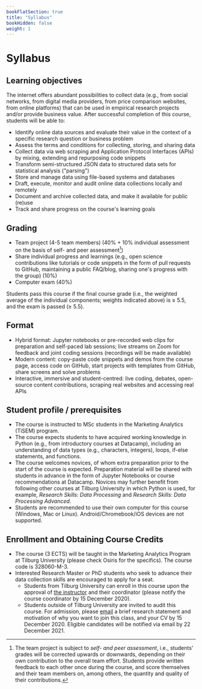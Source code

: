 ```yaml
---
bookFlatSection: true
title: "Syllabus"
bookHidden: false
weight: 1
---
```


# Syllabus

## Learning objectives

The internet offers abundant possibilities to collect data (e.g., from social networks, from digital media providers, from price comparison websites, from online platforms) that can be used in empirical research projects and/or provide business value. After successful completion of this course, students will be able to:

-	Identify online data sources and evaluate their value in the context of a specific research question or business problem
- Assess the terms and conditions for collecting, storing, and sharing data
- Collect data via web scraping and Application Protocol Interfaces (APIs) by mixing, extending and repurposing code snippets
- Transform semi-structured JSON data to structured data sets for statistical analysis ("parsing")
- Store and manage data using file-based systems and databases
- Draft, execute, monitor and audit online data collections locally and remotely
- Document and archive collected data, and make it available for public (re)use
- Track and share progress on the course's learning goals

<!--Python - JSON
Python - web scraping
Python - MongoDB (SQL eruit, MongoDB eruit)

(e.g., websites, open data sets, APIs)!

<!--- Learn how , that can be used you can use to kickstart your own academic or commercial projects<!-- cronjobs-->

<!--
- Gain practical experience using Python, MySQL, MongoDB and Amazon Web Services (AWS)-->

## Grading

- Team project (4-5 team members) (40% + 10% individual assessment on the basis of self- and peer assessment[^2])
- Share individual progress and learnings (e.g., open science contributions like tutorials or code snippets in the form of pull requests to GitHub, maintaining a public FAQ/blog, sharing one's progress with the group) (10%)
- Computer exam (40%)

<!--; can consist out of in-class contributions (e.g., presentation, pitch), code (e.g., data collection code), or reports

 (disclosing code of projects in a transparent way)
  -->

Students pass this course if the final course grade (i.e., the weighted average of the individual components; weights indicated above) is ≥ 5.5, and the exam is passed (≥ 5.5).

[^2]: The team project is subject to *self- and peer assessment*, i.e., students' grades will be corrected upwards or downwards, depending on their own contribution to the overall team effort. Students provide written feedback to each other once during the course, and score themselves and their team members on, among others, the quantity and quality of their contributions.


<!-- take home exercise: just submit; you get "DONE" on it as per the deadline -- make sure students stay up-to-date w/ the content

-->

<!--
Elke toetsvorm (bijv. paper, exam, midterm) dient apart in Osiris te worden ingevoerd, met vermelding van minimum cijfer en wegingsfactor.

-->


## Format

- Hybrid format: Jupyter notebooks or pre-recorded web clips for preparation and self-paced lab sessions; live streams on Zoom for feedback and joint coding sessions (recordings will be made available)
- Modern content: copy-paste code snippets and demos from the course page, access code on GitHub, start projects with templates from GitHub, share screens and solve problems
- Interactive, immersive and student-centred: live coding, debates, open-source content contributions, scraping real websites and accessing real APIs

<!--, simulations, hackathon-->
<!-- work on VMs on AWS, code in SQL and R, compete on Kaggle, or work on own computer--; Coding Dojo student-=led analysis; while sharing screens-->

## Student profile / prerequisites

- The course is instructed to MSc students in the Marketing Analytics (TiSEM) program.
- The course expects students to have acquired working knowledge in Python (e.g., from introductory courses at Datacamp), including an understanding of data types (e.g., characters, integers), loops, if-else statements, and functions.
- The course welcomes novices, of whom extra preparation prior to the start of the course is expected. Preparation material will be shared with students in advance in the form of Jupyter Notebooks or course recommendations at Datacamp. Novices may further benefit from following other courses at Tilburg University in which Python is used, for example, *Research Skills: Data Processing* and *Research Skills: Data Processing Advanced*.
- Students are recommended to use their own computer for this course (Windows, Mac or Linux). Android/Chromebook/iOS devices are not supported.

<!--We will review the basics during induction week, but the pace will be very brisk.
-->

## Enrollment and Obtaining Course Credits

- The course (3 ECTS) will be taught in the Marketing Analytics Program at Tilburg University (please check Osiris for the specifics). The course code is 328060-M-3.
- Interested Research Master or PhD students who seek to advance their data collection skills are encouraged to apply for a seat.
  - Students from Tilburg University can enroll in this course upon the approval of [the instructor](mailto:h.datta@tilburguniversity.edu) and their coordinator (please notify the course coordinator by 15 December 2020).
  - Students outside of Tilburg University are invited to audit this course. For admission, please [email](mailto:h.datta@tilburguniversity.edu) a brief research statement and motivation of why you want to join this class, and your CV by 15 December 2020. Eligible candidates will be notified via email by 22 December 2021.
